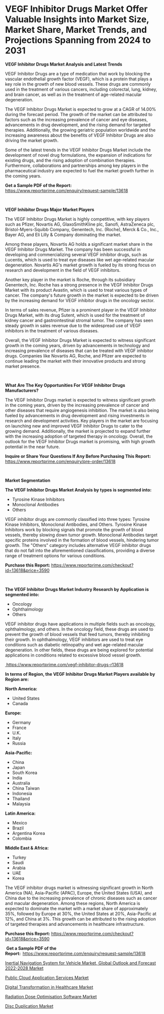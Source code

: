 <p><h1>VEGF Inhibitor Drugs Market Offer Valuable Insights into Market Size, Market Share, Market Trends, and Projections Spanning from 2024 to 2031</h1></p><p><strong>VEGF Inhibitor Drugs Market Analysis and Latest Trends</strong></p>
<p><p>VEGF Inhibitor Drugs are a type of medication that work by blocking the vascular endothelial growth factor (VEGF), which is a protein that plays a key role in the growth of new blood vessels. These drugs are commonly used in the treatment of various cancers, including colorectal, lung, kidney, and brain cancer, as well as in the treatment of age-related macular degeneration.</p><p>The VEGF Inhibitor Drugs Market is expected to grow at a CAGR of 14.00% during the forecast period. The growth of the market can be attributed to factors such as the increasing prevalence of cancer and eye diseases, advancements in drug development, and the rising demand for targeted therapies. Additionally, the growing geriatric population worldwide and the increasing awareness about the benefits of VEGF Inhibitor Drugs are also driving the market growth.</p><p>Some of the latest trends in the VEGF Inhibitor Drugs Market include the development of novel drug formulations, the expansion of indications for existing drugs, and the rising adoption of combination therapies. Furthermore, collaborations and partnerships among key players in the pharmaceutical industry are expected to fuel the market growth further in the coming years.</p></p>
<p><strong>Get a Sample PDF of the Report:&nbsp;</strong> <a href="https://www.reportprime.com/enquiry/request-sample/13618">https://www.reportprime.com/enquiry/request-sample/13618</a></p>
<p>&nbsp;</p>
<p><strong>VEGF Inhibitor Drugs Major Market Players</strong></p>
<p><p>The VEGF Inhibitor Drugs Market is highly competitive, with key players such as Pfizer, Novartis AG, GlaxoSmithKline plc, Sanofi, AstraZeneca plc, Bristol-Myers-Squibb Company, Genentech, Inc. (Roche), Merck & Co., Inc., Bayer AG, and Eli Lilly & Company dominating the market.</p><p>Among these players, Novartis AG holds a significant market share in the VEGF Inhibitor Drugs Market. The company has been successful in developing and commercializing several VEGF inhibitor drugs, such as Lucentis, which is used to treat eye diseases like wet age-related macular degeneration. Novartis AG's market growth is fueled by its strong focus on research and development in the field of VEGF inhibitors.</p><p>Another key player in the market is Roche, through its subsidiary Genentech, Inc. Roche has a strong presence in the VEGF Inhibitor Drugs Market with its product Avastin, which is used to treat various types of cancer. The company's future growth in the market is expected to be driven by the increasing demand for VEGF inhibitor drugs in the oncology sector.</p><p>In terms of sales revenue, Pfizer is a prominent player in the VEGF Inhibitor Drugs Market, with its drug Sutent, which is used for the treatment of kidney cancer and gastrointestinal stromal tumor. The company has seen steady growth in sales revenue due to the widespread use of VEGF inhibitors in the treatment of various diseases.</p><p>Overall, the VEGF Inhibitor Drugs Market is expected to witness significant growth in the coming years, driven by advancements in technology and increasing prevalence of diseases that can be treated with VEGF inhibitor drugs. Companies like Novartis AG, Roche, and Pfizer are expected to continue leading the market with their innovative products and strong market presence.</p></p>
<p>&nbsp;</p>
<p><strong>What Are The Key Opportunities For VEGF Inhibitor Drugs Manufacturers?</strong></p>
<p><p>The VEGF Inhibitor Drugs market is expected to witness significant growth in the coming years, driven by the increasing prevalence of cancer and other diseases that require angiogenesis inhibition. The market is also being fueled by advancements in drug development and rising investments in research and development activities. Key players in the market are focusing on launching new and improved VEGF Inhibitor Drugs to cater to the growing demand. Additionally, the market is projected to expand further with the increasing adoption of targeted therapy in oncology. Overall, the outlook for the VEGF Inhibitor Drugs market is promising, with high growth potential in the near future.</p></p>
<p><strong>Inquire or Share Your Questions If Any Before Purchasing This Report:</strong> <a href="https://www.reportprime.com/enquiry/pre-order/13618">https://www.reportprime.com/enquiry/pre-order/13618</a></p>
<p>&nbsp;</p>
<p><strong>Market Segmentation</strong></p>
<p><strong>The VEGF Inhibitor Drugs Market Analysis by types is segmented into:</strong></p>
<p><ul><li>Tyrosine Kinase Inhibitors</li><li>Monoclonal Antibodies</li><li>Others</li></ul></p>
<p><p>VEGF inhibitor drugs are commonly classified into three types: Tyrosine Kinase Inhibitors, Monoclonal Antibodies, and Others. Tyrosine Kinase Inhibitors work by blocking signals that promote the growth of blood vessels, thereby slowing down tumor growth. Monoclonal Antibodies target specific proteins involved in the formation of blood vessels, hindering tumor growth. The "Others" category includes alternative VEGF inhibitor drugs that do not fall into the aforementioned classifications, providing a diverse range of treatment options for various conditions.</p></p>
<p><strong>Purchase this Report:&nbsp;</strong><a href="https://www.reportprime.com/checkout?id=13618&price=3590">https://www.reportprime.com/checkout?id=13618&price=3590</a></p>
<p>&nbsp;</p>
<p><strong>The VEGF Inhibitor Drugs Market Industry Research by Application is segmented into:</strong></p>
<p><ul><li>Oncology</li><li>Ophthalmology</li><li>Others</li></ul></p>
<p><p>VEGF inhibitor drugs have applications in multiple fields such as oncology, ophthalmology, and others. In the oncology field, these drugs are used to prevent the growth of blood vessels that feed tumors, thereby inhibiting their growth. In ophthalmology, VEGF inhibitors are used to treat eye conditions such as diabetic retinopathy and wet age-related macular degeneration. In other fields, these drugs are being explored for potential applications in conditions related to excessive blood vessel growth.</p></p>
<p><a href="https://www.reportprime.com/vegf-inhibitor-drugs-r13618">&nbsp;https://www.reportprime.com/vegf-inhibitor-drugs-r13618</a></p>
<p><strong>In terms of Region, the VEGF Inhibitor Drugs Market Players available by Region are:</strong></p>
<p>
    <p> <strong> North America: </strong>
        <ul>
            <li>United States</li>
            <li>Canada</li>
        </ul>
        </p> 
    <p> <strong> Europe: </strong>
        <ul>
            <li>Germany</li>
            <li>France</li>
            <li>U.K.</li>
            <li>Italy</li>
            <li>Russia</li>
        </ul>
        </p> 
    <p> <strong> Asia-Pacific: </strong>
        <ul>
            <li>China</li>
            <li>Japan</li>
            <li>South Korea</li>
            <li>India</li>
            <li>Australia</li>
            <li>China Taiwan</li>
            <li>Indonesia</li>
            <li>Thailand</li>
            <li>Malaysia</li>
        </ul>
        </p> 
    <p> <strong> Latin America: </strong>
        <ul>
            <li>Mexico</li>
            <li>Brazil</li>
            <li>Argentina Korea</li>
            <li>Colombia</li>
        </ul>
        </p> 
    <p> <strong> Middle East & Africa: </strong>
        <ul>
            <li>Turkey</li>
            <li>Saudi</li>
            <li>Arabia</li>
            <li>UAE</li>
            <li>Korea</li>
        </ul>
    </p>
    </p>
<p><p>The VEGF inhibitor drugs market is witnessing significant growth in North America (NA), Asia-Pacific (APAC), Europe, the United States (USA), and China due to the increasing prevalence of chronic diseases such as cancer and macular degeneration. Among these regions, North America is expected to dominate the market with a market share of approximately 35%, followed by Europe at 30%, the United States at 20%, Asia-Pacific at 12%, and China at 3%. This growth can be attributed to the rising adoption of targeted therapies and advancements in healthcare infrastructure.</p></p>
<p><strong>Purchase this Report: </strong><a href="https://www.reportprime.com/checkout?id=13618&price=3590">https://www.reportprime.com/checkout?id=13618&price=3590</a></p>
<p>&nbsp;<strong>Get a Sample PDF of the Report:&nbsp;&nbsp;</strong><a href="https://www.reportprime.com/enquiry/request-sample/13618">https://www.reportprime.com/enquiry/request-sample/13618</a></p>
<p><strong></strong></p>
<p><p><a href="https://issuu.com/reportprime-2/docs/inertial-navigation-system-for-vehi_50ccedecb98f20">Inertial Navigation System for Vehicle Market, Global Outlook and Forecast 2022-2028 Market</a></p><p><a href="https://github.com/biheemgalvinlouises6hokrh3h/Market-Research-Report-List-3/blob/main/public-cloud-application-services-market.md">Public Cloud Application Services Market</a></p><p><a href="https://github.com/Valeridd446677/Market-Research-Report-List-2/blob/main/digital-transformation-in-healthcare-market.md">Digital Transformation in Healthcare Market</a></p><p><a href="https://github.com/guneycigdem35/Market-Research-Report-List-4/blob/main/radiation-dose-optimisation-software-market.md">Radiation Dose Optimisation Software Market</a></p><p><a href="https://github.com/IzaiahBartell/Market-Research-Report-List-2/blob/main/disc-duplication-market.md">Disc Duplication Market</a></p></p>